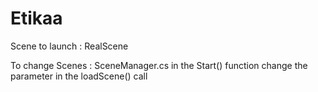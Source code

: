 # Etikaa

Scene to launch : RealScene

To change Scenes : 
SceneManager.cs in the Start() function change the parameter in the loadScene() call